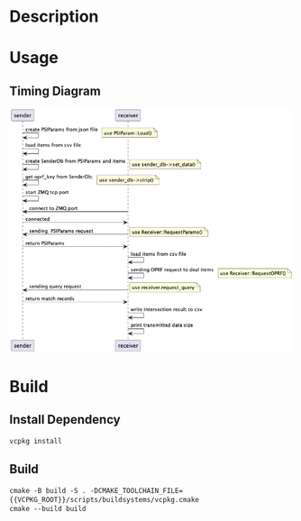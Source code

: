 # Description


# Usage
## Timing Diagram
![Timing Diagram](./assets/apsi_use.png)




# Build

## Install Dependency

```
vcpkg install
```
## Build
```
cmake -B build -S . -DCMAKE_TOOLCHAIN_FILE={{VCPKG_ROOT}}/scripts/buildsystems/vcpkg.cmake
cmake --build build
```

